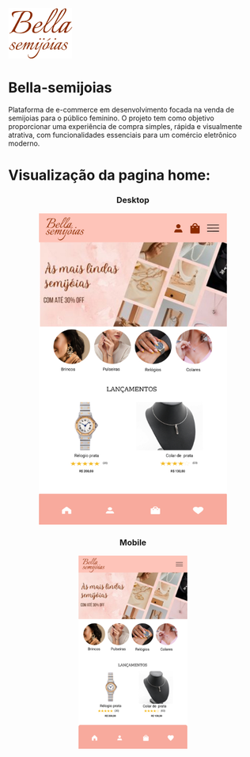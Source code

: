 ![Logo da empresa](src/assets/Bella.png)
# Bella-semijoias
Plataforma de e-commerce em desenvolvimento focada na venda de semijoias para o público feminino. O projeto tem como objetivo proporcionar uma experiência de compra simples, rápida e visualmente atrativa, com funcionalidades essenciais para um comércio eletrônico moderno.

# Visualização da pagina home:

<div align="center">
  <h3> Desktop </h3>
    <img src="src/assets/Home desktop.jpg" width="380px"/> 
 

  <h3> Mobile </h3>
    <img src="src/assets/Home mobile.jpg" width="220px"/>
 
</div>

